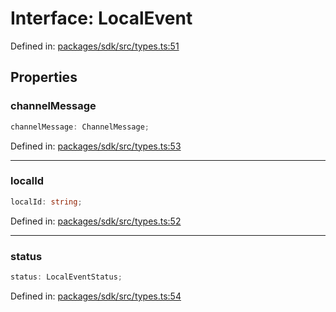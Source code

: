 # Interface: LocalEvent

Defined in: [packages/sdk/src/types.ts:51](https://github.com/towns-protocol/towns/blob/0db1fd0ac7258e8db8cedfb6183e8eade8284fa1/packages/sdk/src/types.ts#L51)

## Properties

### channelMessage

```ts
channelMessage: ChannelMessage;
```

Defined in: [packages/sdk/src/types.ts:53](https://github.com/towns-protocol/towns/blob/0db1fd0ac7258e8db8cedfb6183e8eade8284fa1/packages/sdk/src/types.ts#L53)

***

### localId

```ts
localId: string;
```

Defined in: [packages/sdk/src/types.ts:52](https://github.com/towns-protocol/towns/blob/0db1fd0ac7258e8db8cedfb6183e8eade8284fa1/packages/sdk/src/types.ts#L52)

***

### status

```ts
status: LocalEventStatus;
```

Defined in: [packages/sdk/src/types.ts:54](https://github.com/towns-protocol/towns/blob/0db1fd0ac7258e8db8cedfb6183e8eade8284fa1/packages/sdk/src/types.ts#L54)
